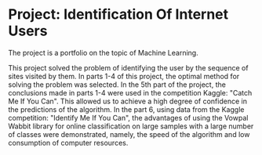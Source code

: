 # Project: Identification Of Internet Users
The project is a portfolio on the topic of Machine Learning.

This project solved the problem of identifying the user by the sequence of sites visited by them. In parts 1-4 of this project, the optimal method for solving the problem was selected. In the 5th part of the project, the conclusions made in parts 1-4 were used in the competition Kaggle: "Catch Me If You Can". This allowed us to achieve a high degree of confidence in the predictions of the algorithm. In the part 6, using data from the Kaggle competition: "Identify Me If You Can", the advantages of using the Vowpal Wabbit library for online classification on large samples with a large number of classes were demonstrated, namely, the speed of the algorithm and low consumption of computer resources.

